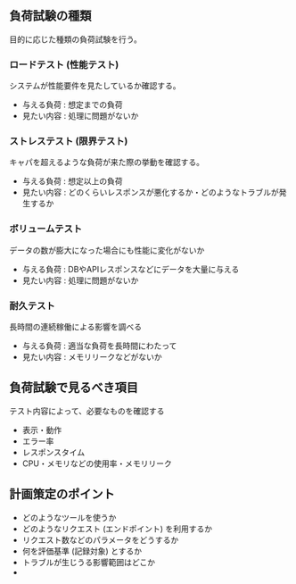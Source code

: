 ## 負荷試験の種類
目的に応じた種類の負荷試験を行う。

### ロードテスト (性能テスト)
システムが性能要件を見たしているか確認する。
- 与える負荷 : 想定までの負荷
- 見たい内容 : 処理に問題がないか

### ストレステスト (限界テスト)
キャパを超えるような負荷が来た際の挙動を確認する。
- 与える負荷 : 想定以上の負荷
- 見たい内容 : どのくらいレスポンスが悪化するか・どのようなトラブルが発生するか

### ボリュームテスト
データの数が膨大になった場合にも性能に変化がないか
- 与える負荷 : DBやAPIレスポンスなどにデータを大量に与える
- 見たい内容 : 処理に問題がないか

### 耐久テスト
長時間の連続稼働による影響を調べる
- 与える負荷 : 適当な負荷を長時間にわたって
- 見たい内容 : メモリリークなどがないか


## 負荷試験で見るべき項目
テスト内容によって、必要なものを確認する
- 表示・動作
- エラー率
- レスポンスタイム
- CPU・メモリなどの使用率・メモリリーク


## 計画策定のポイント
- どのようなツールを使うか
- どのようなリクエスト (エンドポイント) を利用するか
- リクエスト数などのパラメータをどうするか
- 何を評価基準 (記録対象) とするか
- トラブルが生じうる影響範囲はどこか
- 